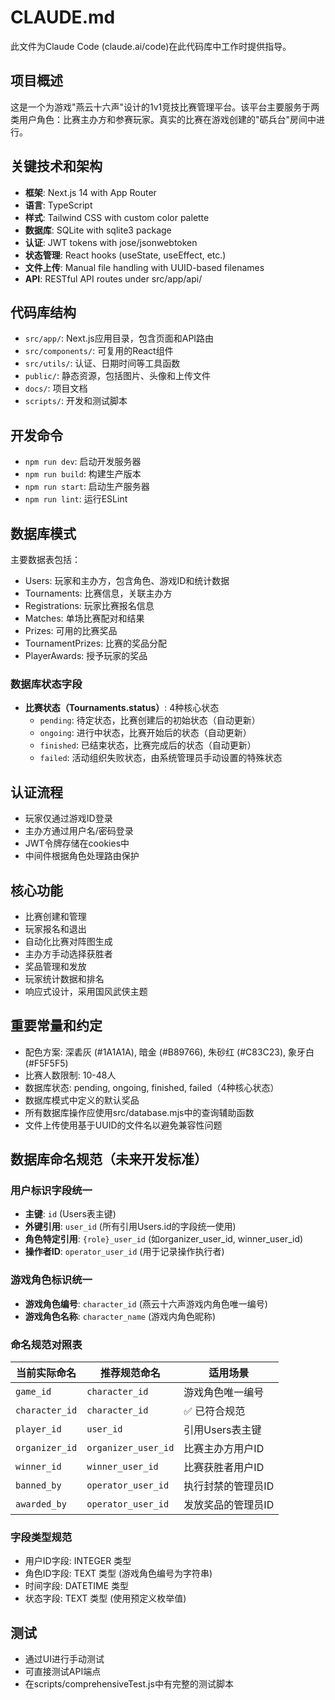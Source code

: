 # CLAUDE.md

此文件为Claude Code (claude.ai/code)在此代码库中工作时提供指导。

## 项目概述

这是一个为游戏"燕云十六声"设计的1v1竞技比赛管理平台。该平台主要服务于两类用户角色：比赛主办方和参赛玩家。真实的比赛在游戏创建的"砺兵台"房间中进行。

## 关键技术和架构

- **框架**: Next.js 14 with App Router
- **语言**: TypeScript
- **样式**: Tailwind CSS with custom color palette
- **数据库**: SQLite with sqlite3 package
- **认证**: JWT tokens with jose/jsonwebtoken
- **状态管理**: React hooks (useState, useEffect, etc.)
- **文件上传**: Manual file handling with UUID-based filenames
- **API**: RESTful API routes under src/app/api/

## 代码库结构

- `src/app/`: Next.js应用目录，包含页面和API路由
- `src/components/`: 可复用的React组件
- `src/utils/`: 认证、日期时间等工具函数
- `public/`: 静态资源，包括图片、头像和上传文件
- `docs/`: 项目文档
- `scripts/`: 开发和测试脚本

## 开发命令

- `npm run dev`: 启动开发服务器
- `npm run build`: 构建生产版本
- `npm run start`: 启动生产服务器
- `npm run lint`: 运行ESLint

## 数据库模式

主要数据表包括：
- Users: 玩家和主办方，包含角色、游戏ID和统计数据
- Tournaments: 比赛信息，关联主办方
- Registrations: 玩家比赛报名信息
- Matches: 单场比赛配对和结果
- Prizes: 可用的比赛奖品
- TournamentPrizes: 比赛的奖品分配
- PlayerAwards: 授予玩家的奖品

### 数据库状态字段
- **比赛状态（Tournaments.status）**: 4种核心状态
  - `pending`: 待定状态，比赛创建后的初始状态（自动更新）
  - `ongoing`: 进行中状态，比赛开始后的状态（自动更新）
  - `finished`: 已结束状态，比赛完成后的状态（自动更新）
  - `failed`: 活动组织失败状态，由系统管理员手动设置的特殊状态

## 认证流程

- 玩家仅通过游戏ID登录
- 主办方通过用户名/密码登录
- JWT令牌存储在cookies中
- 中间件根据角色处理路由保护

## 核心功能

- 比赛创建和管理
- 玩家报名和退出
- 自动化比赛对阵图生成
- 主办方手动选择获胜者
- 奖品管理和发放
- 玩家统计数据和排名
- 响应式设计，采用国风武侠主题

## 重要常量和约定

- 配色方案: 深砉灰 (#1A1A1A), 暗金 (#B89766), 朱砂红 (#C83C23), 象牙白 (#F5F5F5)
- 比赛人数限制: 10-48人
- 数据库状态: pending, ongoing, finished, failed（4种核心状态）
- 数据库模式中定义的默认奖品
- 所有数据库操作应使用src/database.mjs中的查询辅助函数
- 文件上传使用基于UUID的文件名以避免兼容性问题

## 数据库命名规范（未来开发标准）

### 用户标识字段统一
- **主键**: `id` (Users表主键)
- **外键引用**: `user_id` (所有引用Users.id的字段统一使用)
- **角色特定引用**: `{role}_user_id` (如organizer_user_id, winner_user_id)
- **操作者ID**: `operator_user_id` (用于记录操作执行者)

### 游戏角色标识统一
- **游戏角色编号**: `character_id` (燕云十六声游戏内角色唯一编号)
- **游戏角色名称**: `character_name` (游戏内角色昵称)

### 命名规范对照表
| 当前实际命名 | 推荐规范命名 | 适用场景 |
|-------------|-------------|----------|
| `game_id` | `character_id` | 游戏角色唯一编号 |
| `character_id` | `character_id` | ✅ 已符合规范 |
| `player_id` | `user_id` | 引用Users表主键 |
| `organizer_id` | `organizer_user_id` | 比赛主办方用户ID |
| `winner_id` | `winner_user_id` | 比赛获胜者用户ID |
| `banned_by` | `operator_user_id` | 执行封禁的管理员ID |
| `awarded_by` | `operator_user_id` | 发放奖品的管理员ID |

### 字段类型规范
- 用户ID字段: INTEGER 类型
- 角色ID字段: TEXT 类型 (游戏角色编号为字符串)
- 时间字段: DATETIME 类型
- 状态字段: TEXT 类型 (使用预定义枚举值)

## 测试

- 通过UI进行手动测试
- 可直接测试API端点
- 在scripts/comprehensiveTest.js中有完整的测试脚本